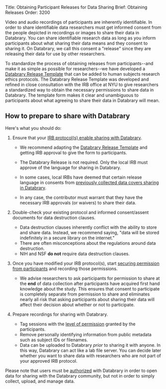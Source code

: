 Title: Obtaining Participant Releases for Data Sharing
Brief: Obtaining Releases
Order: 3200

Video and audio recordings of participants are inherently identifiable. In order to share identifiable data researchers must get informed consent from the people depicted in recordings or images to share their data in Databrary.
You can share identifiable research data as long as you inform participants about what sharing their data means and they consent to sharing it. On Databrary, we call this consent a "release" since they are releasing their data for use by other researchers.

To standardize the process of obtaining releases from participants--and make it as simple as possible for researchers--we have developed a [Databrary Release Template](|filename|../../policies/release-template.mdi) that can be added to human subjects research ethics protocols.
The Databrary Release Template was developed and refined in close consultation with the IRB office at NYU to give researchers a standardized way to obtain the necessary permissions to share data in Databrary.
The template form makes it clear and unambiguous to participants about what agreeing to share their data in Databrary will mean.

## How to prepare to share with Databrary

Here's what you should do:

1. Ensure that your [IRB protocol(s) enable sharing with Databrary](|filename|release/template.md).
	- We recommend adapting the [Databrary Release Template](|filename|../../templates/release-template.md) and getting IRB approval to give the form to participants.

	- The Databrary Release is not required. Only the local IRB must approve of the language for sharing in Databrary.

	- In some cases, local IRBs have deemed that certain release language in consents from [previously collected data covers sharing in Databrary](|filename|release/grandfathering-data.md).

	- In any case, the contributor must warrant that they have the necessary IRB approvals (or waivers) to share their data.

1. Double-check your existing protocol and informed consent/assent documents for data destruction clauses.
	- Data destruction clauses inherently conflict with the ability to store and share data. Instead, we recommend saying, "data will be stored indefinitely in a secure library on the internet."
	- There are often misconceptions about the regulations around data destruction.
	- NIH and NSF **do not** require data destruction clauses.

1. Once you have modified your IRB protocol(s), start [securing permission from participants](|filename|release/asking.md) and recording those permissions.
	- We advise researchers to ask participants for permission to share at the **end** of data collection after participants have acquired first hand knowledge about the study. This ensures that consent to participate is completely separate from permission to share and eliminates nearly all risk that asking participants about sharing their data will affect their decision about whether or not to participate.

1. Prepare recordings for sharing with Databrary.
	- Tag sessions with the [level of permission](|filename|release/release-levels.md) granted by the participants.
	- Remove personally identifying information from public metadata such as subject IDs or filenames.
	- Data can be uploaded to Databrary *prior* to sharing it with anyone. In this way, Databrary can act like a lab file server. You can decide later whether you want to share data with researchers who are not part of your approved IRB protocol.

Please note that users must be [authorized](|filename|authorization.md) with Databrary in order to open data for sharing with the Databrary community, but not in order to simply collect, upload, and manage data.
